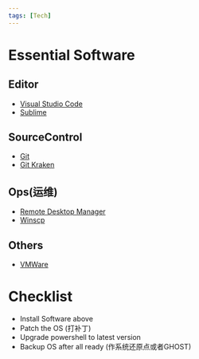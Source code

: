 ```yaml
---
tags: [Tech]
---
```


# Essential Software  

## Editor  
* [Visual Studio Code](http://code.visualstudio.com/)  
* [Sublime](https://www.sublimetext.com/)

## SourceControl  
* [Git](https://git-scm.com/)
* [Git Kraken](https://www.gitkraken.com/)

## Ops(运维)  
* [Remote Desktop Manager](http://remotedesktopmanager.com/)  
* [Winscp](https://winscp.net/)

## Others  
* [VMWare](http://www.vmware.com/)

# Checklist    
* Install Software above
* Patch the OS (打补丁)
* Upgrade powershell to latest version
* Backup OS after all ready (作系统还原点或者GHOST)